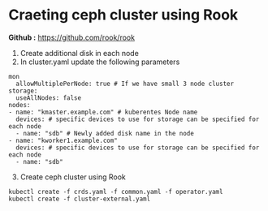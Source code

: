 # Craeting ceph cluster using Rook

**Github :** https://github.com/rook/rook

1. Create additional disk in each node
2. In cluster.yaml update the following parameters
```
mon
  allowMultiplePerNode: true # If we have small 3 node cluster
storage:
  useAllNodes: false
nodes:
- name: "kmaster.example.com" # kuberentes Node name
  devices: # specific devices to use for storage can be specified for each node
  - name: "sdb" # Newly added disk name in the node
- name: "kworker1.example.com"
  devices: # specific devices to use for storage can be specified for each node
  - name: "sdb"
```
3. Create ceph cluster using Rook
```
kubectl create -f crds.yaml -f common.yaml -f operator.yaml
kubectl create -f cluster-external.yaml
```
